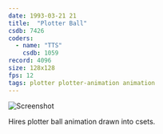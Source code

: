 ```yaml
---
date: 1993-03-21 21
title:  "Plotter Ball"
csdb: 7426
coders:
  - name: "TTS"
    csdb: 1059
record: 4096
size: 128x128
fps: 12
tags: plotter plotter-animation animation
---
```

![Screenshot](/c64wrd/oxyron/comalight-sqr71/plotter.png)

Hires plotter ball animation drawn into csets.

<!--more-->
